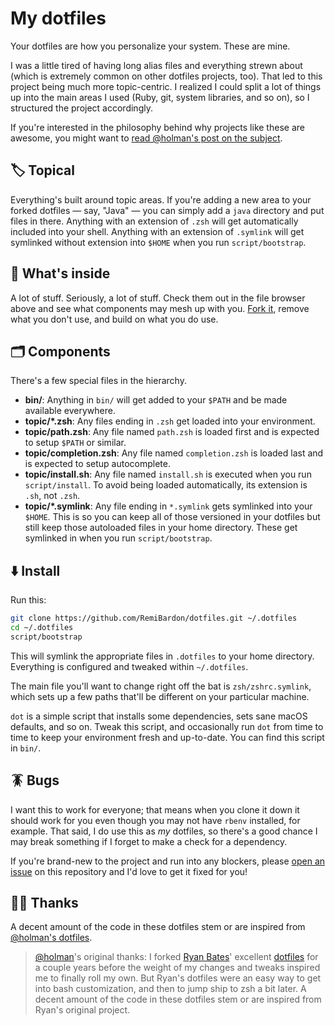 # My dotfiles

Your dotfiles are how you personalize your system. These are mine.

I was a little tired of having long alias files and everything strewn about
(which is extremely common on other dotfiles projects, too). That led to this
project being much more topic-centric. I realized I could split a lot of things
up into the main areas I used (Ruby, git, system libraries, and so on), so I
structured the project accordingly.

If you're interested in the philosophy behind why projects like these are
awesome, you might want to [read @holman's post on the
subject](http://zachholman.com/2010/08/dotfiles-are-meant-to-be-forked/).

## 🏷️ Topical

Everything's built around topic areas. If you're adding a new area to your
forked dotfiles — say, "Java" — you can simply add a `java` directory and put
files in there. Anything with an extension of `.zsh` will get automatically
included into your shell. Anything with an extension of `.symlink` will get
symlinked without extension into `$HOME` when you run `script/bootstrap`.

## 🎁 What's inside

A lot of stuff. Seriously, a lot of stuff. Check them out in the file browser
above and see what components may mesh up with you.
[Fork it](https://github.com/RemiBardon/dotfiles/fork), remove what you don't
use, and build on what you do use.

## 🗂️ Components

There's a few special files in the hierarchy.

- **bin/**: Anything in `bin/` will get added to your `$PATH` and be made
  available everywhere.
- **topic/\*.zsh**: Any files ending in `.zsh` get loaded into your
  environment.
- **topic/path.zsh**: Any file named `path.zsh` is loaded first and is
  expected to setup `$PATH` or similar.
- **topic/completion.zsh**: Any file named `completion.zsh` is loaded
  last and is expected to setup autocomplete.
- **topic/install.sh**: Any file named `install.sh` is executed when you run `script/install`. To avoid being loaded automatically, its extension is `.sh`, not `.zsh`.
- **topic/\*.symlink**: Any file ending in `*.symlink` gets symlinked into
  your `$HOME`. This is so you can keep all of those versioned in your dotfiles
  but still keep those autoloaded files in your home directory. These get
  symlinked in when you run `script/bootstrap`.

## ⬇️ Install

Run this:

```sh
git clone https://github.com/RemiBardon/dotfiles.git ~/.dotfiles
cd ~/.dotfiles
script/bootstrap
```

This will symlink the appropriate files in `.dotfiles` to your home directory.
Everything is configured and tweaked within `~/.dotfiles`.

The main file you'll want to change right off the bat is `zsh/zshrc.symlink`,
which sets up a few paths that'll be different on your particular machine.

`dot` is a simple script that installs some dependencies, sets sane macOS
defaults, and so on. Tweak this script, and occasionally run `dot` from
time to time to keep your environment fresh and up-to-date. You can find
this script in `bin/`.

## 🪳 Bugs

I want this to work for everyone; that means when you clone it down it should
work for you even though you may not have `rbenv` installed, for example. That
said, I do use this as _my_ dotfiles, so there's a good chance I may break
something if I forget to make a check for a dependency.

If you're brand-new to the project and run into any blockers, please
[open an issue](https://github.com/RemiBardon/dotfiles/issues) on this repository
and I'd love to get it fixed for you!

## 🙏🏻 Thanks

A decent amount of the code in these dotfiles stem or are
inspired from [@holman's dotfiles](https://github.com/holman/dotfiles).

> [@holman](https://github.com/holman)'s original thanks:
> I forked [Ryan Bates](http://github.com/ryanb)' excellent
> [dotfiles](http://github.com/ryanb/dotfiles) for a couple years before the
> weight of my changes and tweaks inspired me to finally roll my own. But Ryan's
> dotfiles were an easy way to get into bash customization, and then to jump ship
> to zsh a bit later. A decent amount of the code in these dotfiles stem or are
> inspired from Ryan's original project.
